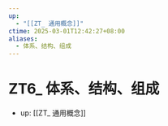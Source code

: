 ```yaml
---
up:
  - "[[ZT_ 通用概念]]"
ctime: 2025-03-01T12:42:27+08:00
aliases:
  - 体系、结构、组成
---
```


# ZT6_ 体系、结构、组成

- up: [[ZT_ 通用概念]]
